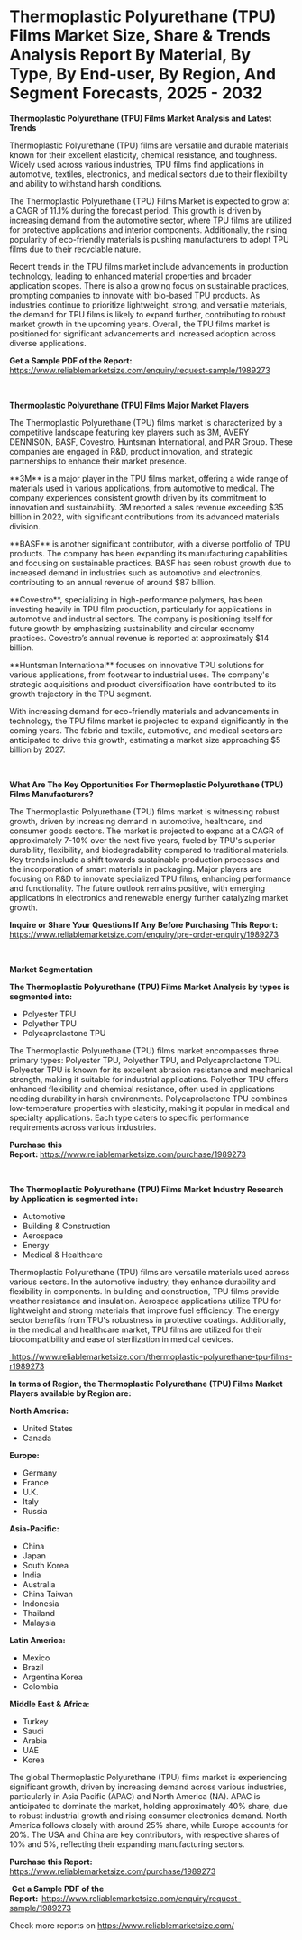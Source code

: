 <p><h1>Thermoplastic Polyurethane (TPU) Films Market Size, Share & Trends Analysis Report By Material, By Type, By End-user, By Region, And Segment Forecasts, 2025 - 2032</h1></p><p><strong>Thermoplastic Polyurethane (TPU) Films Market Analysis and Latest Trends</strong></p>
<p><p>Thermoplastic Polyurethane (TPU) films are versatile and durable materials known for their excellent elasticity, chemical resistance, and toughness. Widely used across various industries, TPU films find applications in automotive, textiles, electronics, and medical sectors due to their flexibility and ability to withstand harsh conditions.</p><p>The Thermoplastic Polyurethane (TPU) Films Market is expected to grow at a CAGR of 11.1% during the forecast period. This growth is driven by increasing demand from the automotive sector, where TPU films are utilized for protective applications and interior components. Additionally, the rising popularity of eco-friendly materials is pushing manufacturers to adopt TPU films due to their recyclable nature.</p><p>Recent trends in the TPU films market include advancements in production technology, leading to enhanced material properties and broader application scopes. There is also a growing focus on sustainable practices, prompting companies to innovate with bio-based TPU products. As industries continue to prioritize lightweight, strong, and versatile materials, the demand for TPU films is likely to expand further, contributing to robust market growth in the upcoming years. Overall, the TPU films market is positioned for significant advancements and increased adoption across diverse applications.</p></p>
<p><strong>Get a Sample PDF of the Report:&nbsp;</strong> <a href="https://www.reliablemarketsize.com/enquiry/request-sample/1989273?utm_campaign=3382&utm_medium=2&utm_source=Github&utm_content=ia&utm_term=03042025&utm_id=thermoplastic-polyurethane-tpu-films">https://www.reliablemarketsize.com/enquiry/request-sample/1989273</a></p>
<p>&nbsp;</p>
<p><strong>Thermoplastic Polyurethane (TPU) Films Major Market Players</strong></p>
<p><p>The Thermoplastic Polyurethane (TPU) films market is characterized by a competitive landscape featuring key players such as 3M, AVERY DENNISON, BASF, Covestro, Huntsman International, and PAR Group. These companies are engaged in R&D, product innovation, and strategic partnerships to enhance their market presence.</p><p>**3M** is a major player in the TPU films market, offering a wide range of materials used in various applications, from automotive to medical. The company experiences consistent growth driven by its commitment to innovation and sustainability. 3M reported a sales revenue exceeding $35 billion in 2022, with significant contributions from its advanced materials division.</p><p>**BASF** is another significant contributor, with a diverse portfolio of TPU products. The company has been expanding its manufacturing capabilities and focusing on sustainable practices. BASF has seen robust growth due to increased demand in industries such as automotive and electronics, contributing to an annual revenue of around $87 billion.</p><p>**Covestro**, specializing in high-performance polymers, has been investing heavily in TPU film production, particularly for applications in automotive and industrial sectors. The company is positioning itself for future growth by emphasizing sustainability and circular economy practices. Covestro’s annual revenue is reported at approximately $14 billion.</p><p>**Huntsman International** focuses on innovative TPU solutions for various applications, from footwear to industrial uses. The company's strategic acquisitions and product diversification have contributed to its growth trajectory in the TPU segment.</p><p>With increasing demand for eco-friendly materials and advancements in technology, the TPU films market is projected to expand significantly in the coming years. The fabric and textile, automotive, and medical sectors are anticipated to drive this growth, estimating a market size approaching $5 billion by 2027.</p></p>
<p>&nbsp;</p>
<p><strong>What Are The Key Opportunities For Thermoplastic Polyurethane (TPU) Films Manufacturers?</strong></p>
<p><p>The Thermoplastic Polyurethane (TPU) films market is witnessing robust growth, driven by increasing demand in automotive, healthcare, and consumer goods sectors. The market is projected to expand at a CAGR of approximately 7-10% over the next five years, fueled by TPU's superior durability, flexibility, and biodegradability compared to traditional materials. Key trends include a shift towards sustainable production processes and the incorporation of smart materials in packaging. Major players are focusing on R&D to innovate specialized TPU films, enhancing performance and functionality. The future outlook remains positive, with emerging applications in electronics and renewable energy further catalyzing market growth.</p></p>
<p><strong>Inquire or Share Your Questions If Any Before Purchasing This Report:</strong> <a href="https://www.reliablemarketsize.com/enquiry/pre-order-enquiry/1989273?utm_campaign=3382&utm_medium=2&utm_source=Github&utm_content=ia&utm_term=03042025&utm_id=thermoplastic-polyurethane-tpu-films">https://www.reliablemarketsize.com/enquiry/pre-order-enquiry/1989273</a></p>
<p>&nbsp;</p>
<p><strong>Market Segmentation</strong></p>
<p><strong>The Thermoplastic Polyurethane (TPU) Films Market Analysis by types is segmented into:</strong></p>
<p><ul><li>Polyester TPU</li><li>Polyether TPU</li><li>Polycaprolactone TPU</li></ul></p>
<p><p>The Thermoplastic Polyurethane (TPU) films market encompasses three primary types: Polyester TPU, Polyether TPU, and Polycaprolactone TPU. Polyester TPU is known for its excellent abrasion resistance and mechanical strength, making it suitable for industrial applications. Polyether TPU offers enhanced flexibility and chemical resistance, often used in applications needing durability in harsh environments. Polycaprolactone TPU combines low-temperature properties with elasticity, making it popular in medical and specialty applications. Each type caters to specific performance requirements across various industries.</p></p>
<p><strong>Purchase this Report:&nbsp;</strong><a href="https://www.reliablemarketsize.com/purchase/1989273?utm_campaign=3382&utm_medium=2&utm_source=Github&utm_content=ia&utm_term=03042025&utm_id=thermoplastic-polyurethane-tpu-films">https://www.reliablemarketsize.com/purchase/1989273</a></p>
<p>&nbsp;</p>
<p><strong>The Thermoplastic Polyurethane (TPU) Films Market Industry Research by Application is segmented into:</strong></p>
<p><ul><li>Automotive</li><li>Building & Construction</li><li>Aerospace</li><li>Energy</li><li>Medical & Healthcare</li></ul></p>
<p><p>Thermoplastic Polyurethane (TPU) films are versatile materials used across various sectors. In the automotive industry, they enhance durability and flexibility in components. In building and construction, TPU films provide weather resistance and insulation. Aerospace applications utilize TPU for lightweight and strong materials that improve fuel efficiency. The energy sector benefits from TPU's robustness in protective coatings. Additionally, in the medical and healthcare market, TPU films are utilized for their biocompatibility and ease of sterilization in medical devices.</p></p>
<p><a href="https://www.reliablemarketsize.com/thermoplastic-polyurethane-tpu-films-r1989273?utm_campaign=3382&utm_medium=2&utm_source=Github&utm_content=ia&utm_term=03042025&utm_id=thermoplastic-polyurethane-tpu-films">&nbsp;https://www.reliablemarketsize.com/thermoplastic-polyurethane-tpu-films-r1989273</a></p>
<p><strong>In terms of Region, the Thermoplastic Polyurethane (TPU) Films Market Players available by Region are:</strong></p>
<p>
    <p> <strong> North America: </strong>
        <ul>
            <li>United States</li>
            <li>Canada</li>
        </ul>
        </p> 
    <p> <strong> Europe: </strong>
        <ul>
            <li>Germany</li>
            <li>France</li>
            <li>U.K.</li>
            <li>Italy</li>
            <li>Russia</li>
        </ul>
        </p> 
    <p> <strong> Asia-Pacific: </strong>
        <ul>
            <li>China</li>
            <li>Japan</li>
            <li>South Korea</li>
            <li>India</li>
            <li>Australia</li>
            <li>China Taiwan</li>
            <li>Indonesia</li>
            <li>Thailand</li>
            <li>Malaysia</li>
        </ul>
        </p> 
    <p> <strong> Latin America: </strong>
        <ul>
            <li>Mexico</li>
            <li>Brazil</li>
            <li>Argentina Korea</li>
            <li>Colombia</li>
        </ul>
        </p> 
    <p> <strong> Middle East & Africa: </strong>
        <ul>
            <li>Turkey</li>
            <li>Saudi</li>
            <li>Arabia</li>
            <li>UAE</li>
            <li>Korea</li>
        </ul>
    </p>
    </p>
<p><p>The global Thermoplastic Polyurethane (TPU) films market is experiencing significant growth, driven by increasing demand across various industries, particularly in Asia Pacific (APAC) and North America (NA). APAC is anticipated to dominate the market, holding approximately 40% share, due to robust industrial growth and rising consumer electronics demand. North America follows closely with around 25% share, while Europe accounts for 20%. The USA and China are key contributors, with respective shares of 10% and 5%, reflecting their expanding manufacturing sectors.</p></p>
<p><strong>Purchase this Report: </strong><a href="https://www.reliablemarketsize.com/purchase/1989273?utm_campaign=3382&utm_medium=2&utm_source=Github&utm_content=ia&utm_term=03042025&utm_id=thermoplastic-polyurethane-tpu-films">https://www.reliablemarketsize.com/purchase/1989273</a></p>
<p>&nbsp;<strong>Get a Sample PDF of the Report:&nbsp;&nbsp;</strong><a href="https://www.reliablemarketsize.com/enquiry/request-sample/1989273?utm_campaign=3382&utm_medium=2&utm_source=Github&utm_content=ia&utm_term=03042025&utm_id=thermoplastic-polyurethane-tpu-films">https://www.reliablemarketsize.com/enquiry/request-sample/1989273</a></p>
<p><strong></strong></p>
<p>Check more reports on <a href="https://www.reliablemarketsize.com/?utm_campaign=3382&utm_medium=2&utm_source=Github&utm_content=ia&utm_term=03042025&utm_id=thermoplastic-polyurethane-tpu-films">https://www.reliablemarketsize.com/</a></p>